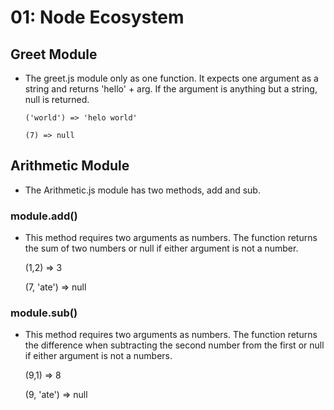 # 01: Node Ecosystem

  ## Greet Module

  - The greet.js module only as one function.  It expects one argument as a string and returns 'hello' + arg.  If the argument is anything but a string, null is returned.  

        ('world') => 'helo world'

        (7) => null

  ## Arithmetic Module 

  - The Arithmetic.js module has two methods, add and sub.

  ### module.add()

  - This method requires two arguments as numbers.  The function returns the sum of two numbers or null if either argument is not a number.

      (1,2) => 3

      (7, 'ate') => null

### module.sub()

  - This method requires two arguments as numbers.  The function returns the difference when subtracting the second number from the first or null if either argument is not a numbers.

      (9,1) => 8
      
      (9, 'ate') => null